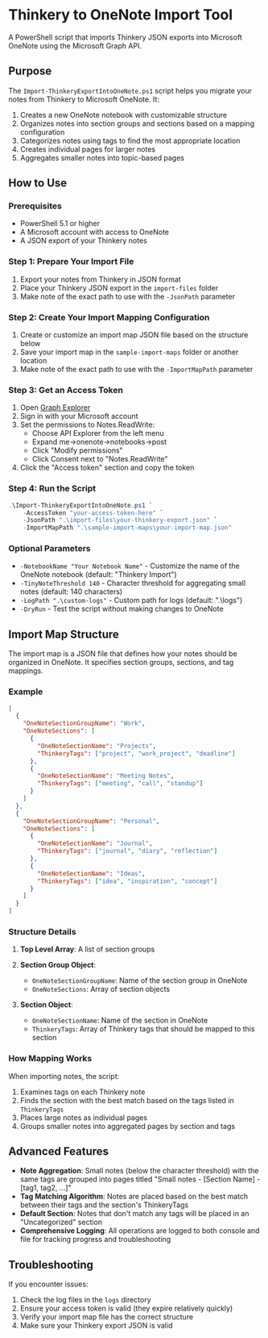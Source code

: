 # Thinkery to OneNote Import Tool

A PowerShell script that imports Thinkery JSON exports into Microsoft OneNote using the Microsoft Graph API.

## Purpose

The `Import-ThinkeryExportIntoOneNote.ps1` script helps you migrate your notes from Thinkery to Microsoft OneNote. It:

1. Creates a new OneNote notebook with customizable structure
2. Organizes notes into section groups and sections based on a mapping configuration
3. Categorizes notes using tags to find the most appropriate location
4. Creates individual pages for larger notes
5. Aggregates smaller notes into topic-based pages

## How to Use

### Prerequisites

- PowerShell 5.1 or higher
- A Microsoft account with access to OneNote
- A JSON export of your Thinkery notes

### Step 1: Prepare Your Import File

1. Export your notes from Thinkery in JSON format
2. Place your Thinkery JSON export in the `import-files` folder
3. Make note of the exact path to use with the `-JsonPath` parameter

### Step 2: Create Your Import Mapping Configuration

1. Create or customize an import map JSON file based on the structure below
2. Save your import map in the `sample-import-maps` folder or another location
3. Make note of the exact path to use with the `-ImportMapPath` parameter

### Step 3: Get an Access Token

1. Open [Graph Explorer](https://developer.microsoft.com/en-us/graph/graph-explorer)
2. Sign in with your Microsoft account
3. Set the permissions to Notes.ReadWrite:
   - Choose API Explorer from the left menu
   - Expand me->onenote->notebooks->post
   - Click "Modify permissions"
   - Click Consent next to "Notes.ReadWrite"
4. Click the "Access token" section and copy the token

### Step 4: Run the Script

```powershell
.\Import-ThinkeryExportIntoOneNote.ps1 `
    -AccessToken "your-access-token-here" `
    -JsonPath ".\import-files\your-thinkery-export.json" `
    -ImportMapPath ".\sample-import-maps\your-import-map.json"
```

### Optional Parameters

- `-NotebookName "Your Notebook Name"` - Customize the name of the OneNote notebook (default: "Thinkery Import")
- `-TinyNoteThreshold 140` - Character threshold for aggregating small notes (default: 140 characters)
- `-LogPath ".\custom-logs"` - Custom path for logs (default: ".\logs")
- `-DryRun` - Test the script without making changes to OneNote

## Import Map Structure

The import map is a JSON file that defines how your notes should be organized in OneNote. It specifies section groups, sections, and tag mappings.

### Example

```json
[
  {
    "OneNoteSectionGroupName": "Work",
    "OneNoteSections": [
      {
        "OneNoteSectionName": "Projects",
        "ThinkeryTags": ["project", "work_project", "deadline"]
      },
      {
        "OneNoteSectionName": "Meeting Notes",
        "ThinkeryTags": ["meeting", "call", "standup"]
      }
    ]
  },
  {
    "OneNoteSectionGroupName": "Personal",
    "OneNoteSections": [
      {
        "OneNoteSectionName": "Journal",
        "ThinkeryTags": ["journal", "diary", "reflection"]
      },
      {
        "OneNoteSectionName": "Ideas",
        "ThinkeryTags": ["idea", "inspiration", "concept"]
      }
    ]
  }
]
```

### Structure Details

1. **Top Level Array**: A list of section groups
   
2. **Section Group Object**:
   - `OneNoteSectionGroupName`: Name of the section group in OneNote
   - `OneNoteSections`: Array of section objects

3. **Section Object**:
   - `OneNoteSectionName`: Name of the section in OneNote
   - `ThinkeryTags`: Array of Thinkery tags that should be mapped to this section

### How Mapping Works

When importing notes, the script:

1. Examines tags on each Thinkery note
2. Finds the section with the best match based on the tags listed in `ThinkeryTags`
3. Places large notes as individual pages
4. Groups smaller notes into aggregated pages by section and tags

## Advanced Features

- **Note Aggregation**: Small notes (below the character threshold) with the same tags are grouped into pages titled "Small notes - [Section Name] - [tag1, tag2, ...]"
- **Tag Matching Algorithm**: Notes are placed based on the best match between their tags and the section's ThinkeryTags
- **Default Section**: Notes that don't match any tags will be placed in an "Uncategorized" section
- **Comprehensive Logging**: All operations are logged to both console and file for tracking progress and troubleshooting

## Troubleshooting

If you encounter issues:

1. Check the log files in the `logs` directory
2. Ensure your access token is valid (they expire relatively quickly)
3. Verify your import map file has the correct structure
4. Make sure your Thinkery export JSON is valid

